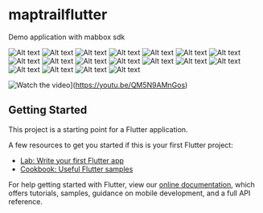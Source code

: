 # maptrailflutter

Demo application with mabbox sdk

 
![Alt text](https://github.com/ertcs/fluttter_mapbox/blob/master/screenshots/1.png)
![Alt text](https://github.com/ertcs/fluttter_mapbox/blob/master/screenshots/2.png)
![Alt text](https://github.com/ertcs/fluttter_mapbox/blob/master/screenshots/3.png)
![Alt text](https://github.com/ertcs/fluttter_mapbox/blob/master/screenshots/4.png)
![Alt text](https://github.com/ertcs/fluttter_mapbox/blob/master/screenshots/5.png)
![Alt text](https://github.com/ertcs/fluttter_mapbox/blob/master/screenshots/6.png)
![Alt text](https://github.com/ertcs/fluttter_mapbox/blob/master/screenshots/7.png)
![Alt text](https://github.com/ertcs/fluttter_mapbox/blob/master/screenshots/8.png)
![Alt text](https://github.com/ertcs/fluttter_mapbox/blob/master/screenshots/9.png)
![Alt text](https://github.com/ertcs/fluttter_mapbox/blob/master/screenshots/10.png)
![Alt text](https://github.com/ertcs/fluttter_mapbox/blob/master/screenshots/11.png)
![Alt text](https://github.com/ertcs/fluttter_mapbox/blob/master/screenshots/13.png)
![Alt text](https://github.com/ertcs/fluttter_mapbox/blob/master/screenshots/12.png)
![Alt text](https://github.com/ertcs/fluttter_mapbox/blob/master/screenshots/14.png)
![Alt text](https://github.com/ertcs/fluttter_mapbox/blob/master/screenshots/15.png)
![Alt text](https://github.com/ertcs/fluttter_mapbox/blob/master/screenshots/16.png)
![Alt text](https://github.com/ertcs/fluttter_mapbox/blob/master/screenshots/17.png)
![Alt text](https://github.com/ertcs/fluttter_mapbox/blob/master/screenshots/18.png)

![Watch the video](http://i3.ytimg.com/vi/QM5N9AMnGos/hqdefault.jpg)](https://youtu.be/QM5N9AMnGos)


## Getting Started

This project is a starting point for a Flutter application.

A few resources to get you started if this is your first Flutter project:

- [Lab: Write your first Flutter app](https://flutter.dev/docs/get-started/codelab)
- [Cookbook: Useful Flutter samples](https://flutter.dev/docs/cookbook)

For help getting started with Flutter, view our
[online documentation](https://flutter.dev/docs), which offers tutorials,
samples, guidance on mobile development, and a full API reference.
